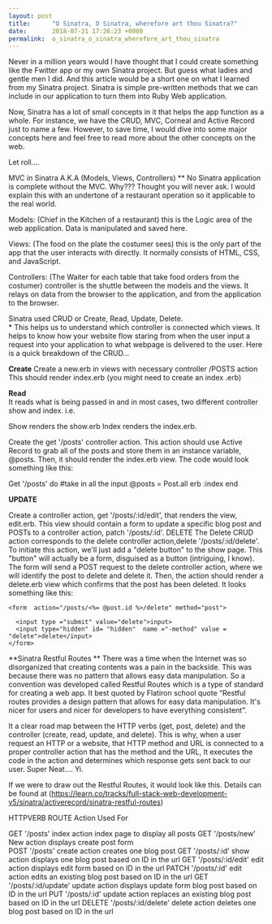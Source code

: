 ```yaml
---
layout: post
title:      "O Sinatra, O Sinatra, wherefore art thou Sinatra?"
date:       2018-07-21 17:26:23 +0000
permalink:  o_sinatra_o_sinatra_wherefore_art_thou_sinatra
---
```



Never in a million years would I have thought that I could create something like the Fwitter app or my own Sinatra project. But guess what ladies and gentle men I did. And this article would be a short one on what I learned from my Sinatra project. 
   Sinatra is simple pre-written methods that we can include in our application to turn them into Ruby Web application. 

 Now, Sinatra has a lot of small concepts in it that helps the app function as a whole. For instance, we have the CRUD, MVC, Corneal and Active Record just to name a few. However, to save time, I would dive into some major concepts here and feel free to read more about the other concepts on the web. 

Let roll….

MVC in Sinatra A.K.A (Models, Views, Controllers) 
** 
   No Sinatra application is complete without the MVC.  Why???
Thought you will never ask. I would explain this with an undertone of a restaurant operation so it applicable to the real world.
   
  Models: (Chief in the Kitchen of a restaurant) this is the Logic area of the web application.  Data is manipulated and saved here.

 Views: (The food on the plate the costumer sees) this is the only part of the app that the user interacts with directly. It normally consists of HTML, CSS, and JavaScript.

Controllers: (The Waiter for each table that take food orders from the costumer) controller is the shuttle between the models and the views. It relays on data from the browser to the application, and from the application to the browser.




 Sinatra used CRUD or Create, Read, Update, Delete.  
*
 This helps us to understand which controller is connected which views. It helps to know how your website flow staring from when the user input a request into your application to what webpage is delivered to the user.  Here is a quick breakdown of the CRUD…

**Create** 
	Create a new.erb in views with necessary controller /POSTS action
     This should render index.erb (you might need to create an index .erb)

**Read**  
    It reads what is being passed in and in most cases, two different controller show and index.  i.e.

 Show renders the show.erb
  Index renders   the index.erb.

Create the get '/posts' controller action. This action should use Active Record to grab all of the posts and store them in an instance variable, @posts. Then, it should render the index.erb view. The code would look something like this: 

  Get '/posts' do #take in all the input
    @posts = Post.all
    erb :index
  end


**UPDATE**


Create a controller action, get '/posts/:id/edit', that renders the view, edit.erb. This view should contain a form to update a specific blog post and POSTs to a controller action, patch '/posts/:id'.
DELETE
The Delete CRUD action corresponds to the delete controller action,delete '/posts/:id/delete'. To initiate this action, we'll just add a "delete button" to the show page. This "button" will actually be a form, disguised as a button (intriguing, I know). The form will send a POST request to the delete controller action, where we will identify the post to delete and delete it. Then, the action should render a delete.erb view which confirms that the post has been deleted. It looks something like this: 

 

```
<form  action="/posts/<%= @post.id %>/delete" method="post">

  <input type ="submit" value="delete">input>
  <input type="hidden" id= "hidden"  name ="-method" value = "delete">delete</input>
</form>
```





**Sinatra Restful Routes
**
      There was a time when the Internet was so disorganized that creating contents was a pain in the backside.  This was because there was no pattern that allows easy data manipulation.  So a convention was developed called Restful Routes which is a type of standard for creating a web app. It best quoted by Flatiron school quote “Restful routes provides a design pattern that allows for easy data manipulation. It's nicer for users and nicer for developers to have everything consistent”. 

  It a clear road map between the HTTP verbs (get, post, delete) and the controller (create, read, update, and delete). This is why, when a user request an HTTP or a website, that HTTP method and URL is connected to a proper controller action that has the method and the URL, It executes the code in the action and determines which response gets sent back to our user.  Super Neat…. Yi.

 If we were to draw out the Restful Routes, it would look like this.  Details can be found at (https://learn.co/tracks/full-stack-web-development-v5/sinatra/activerecord/sinatra-restful-routes)


HTTPVERB	     ROUTE	                  Action	                        Used For

GET       	     '/posts'	                       index action	         index page to display all posts
GET              '/posts/new’ 	           New action 	         displays create post form                        
POST	        '/posts'  	                     create action	         creates one blog post
GET    	         '/posts/:id'                	 show action  	         displays one blog post based on ID in the url
GET	             '/posts/:id/edit'	       edit action	         displays edit form based on ID in the url
PATCH	        '/posts/:id'	                edit action	         edits an existing blog post based on ID in the url
GET          	   '/posts/:id/update'	 update action	         displays update form blog post based on ID in the url
PUT	             '/posts/:id'	                  update action	         replaces an existing blog post based on ID in the url
DELETE	    '/posts/:id/delete'	    delete action	         deletes one blog post based on ID in the url


 

